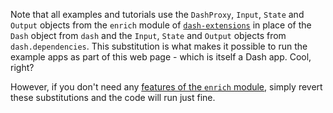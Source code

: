 Note that all examples and tutorials use the `DashProxy`, `Input`, `State` and `Output` objects from the `enrich` module of [`dash-extensions`](https://github.com/thedirtyfew/dash-extensions/) in place of the `Dash` object from `dash` and the `Input`, `State` and `Output` objects from `dash.dependencies`. This substitution is what makes it possible to run the example apps as part of this web page - which is itself a Dash app. Cool, right? 

However, if you don't need any [features of the `enrich` module](https://github.com/thedirtyfew/dash-extensions/#enrichments), simply revert these substitutions and the code will run just fine.